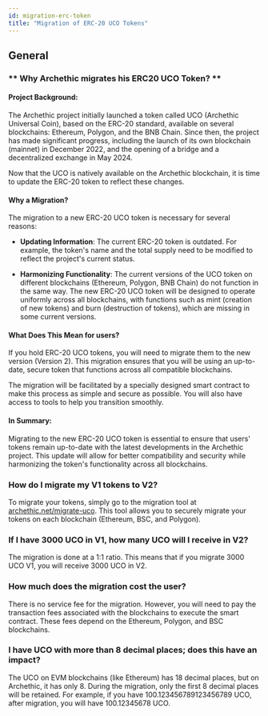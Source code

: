 ```yaml
---
id: migration-erc-token
title: "Migration of ERC-20 UCO Tokens"
---
```


## General 

### ** Why Archethic migrates his ERC20 UCO Token? **

#### Project Background:
The Archethic project initially launched a token called UCO (Archethic Universal Coin), based on the ERC-20 standard, available on several blockchains: Ethereum, Polygon, and the BNB Chain. Since then, the project has made significant progress, including the launch of its own blockchain (mainnet) in December 2022, and the opening of a bridge and a decentralized exchange in May 2024.

Now that the UCO is natively available on the Archethic blockchain, it is time to update the ERC-20 token to reflect these changes.

#### Why a Migration?
The migration to a new ERC-20 UCO token is necessary for several reasons:

- **Updating Information**: The current ERC-20 token is outdated. For example, the token's name and the total supply need to be modified to reflect the project's current status.

- **Harmonizing Functionality**: The current versions of the UCO token on different blockchains (Ethereum, Polygon, BNB Chain) do not function in the same way. The new ERC-20 UCO token will be designed to operate uniformly across all blockchains, with functions such as mint (creation of new tokens) and burn (destruction of tokens), which are missing in some current versions.

#### What Does This Mean for users?
If you hold ERC-20 UCO tokens, you will need to migrate them to the new version (Version 2). This migration ensures that you will be using an up-to-date, secure token that functions across all compatible blockchains.

The migration will be facilitated by a specially designed smart contract to make this process as simple and secure as possible. You will also have access to tools to help you transition smoothly.

#### In Summary:
Migrating to the new ERC-20 UCO token is essential to ensure that users' tokens remain up-to-date with the latest developments in the Archethic project. This update will allow for better compatibility and security while harmonizing the token's functionality across all blockchains.

### How do I migrate my V1 tokens to V2?
To migrate your tokens, simply go to the migration tool at [archethic.net/migrate-uco](https://migration-uco.archethic.net). This tool allows you to securely migrate your tokens on each blockchain (Ethereum, BSC, and Polygon).

### If I have 3000 UCO in V1, how many UCO will I receive in V2?
The migration is done at a 1:1 ratio. This means that if you migrate 3000 UCO V1, you will receive 3000 UCO in V2.

### How much does the migration cost the user?
There is no service fee for the migration. However, you will need to pay the transaction fees associated with the blockchains to execute the smart contract. These fees depend on the Ethereum, Polygon, and BSC blockchains.

### I have UCO with more than 8 decimal places; does this have an impact?
The UCO on EVM blockchains (like Ethereum) has 18 decimal places, but on Archethic, it has only 8. During the migration, only the first 8 decimal places will be retained.
For example, if you have 100.123456789123456789 UCO, after migration, you will have 100.12345678 UCO.
